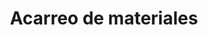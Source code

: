 ---
title: "Acarreo de materiales"
url: /san-antonio-de-la-cal/acarreo-de-materiales/
shop: alquiler
---